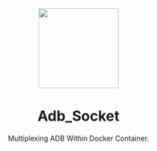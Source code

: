 <div align="center">

<img src="https://github.com/lx200916/adb_socket_/assets/44310445/d74f89df-ef6d-4972-b2ee-b06355d8cc99" width="160px">

# Adb_Socket

Multiplexing ADB Within Docker Container.

</div>

